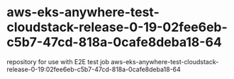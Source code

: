 # aws-eks-anywhere-test-cloudstack-release-0-19-02fee6eb-c5b7-47cd-818a-0cafe8deba18-64
repository for use with E2E test job aws-eks-anywhere-test-cloudstack-release-0-19:02fee6eb-c5b7-47cd-818a-0cafe8deba18-64
